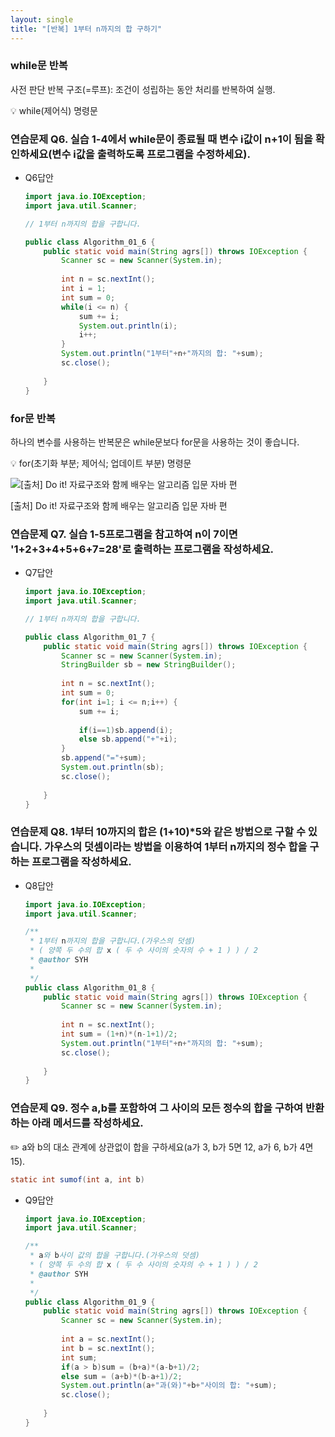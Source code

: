 ```yaml
---
layout: single
title: "[반복] 1부터 n까지의 합 구하기"
---
```


### while문 반복

사전 판단 반복 구조(=루프): 조건이 성립하는 동안 처리를 반복하여 실행. 

<aside>
💡 while(제어식) 명령문

</aside>

### 연습문제 Q6. 실습 1-4에서 while문이 종료될 때 변수 i값이 n+1이 됨을 확인하세요(변수 i값을 출력하도록 프로그램을 수정하세요).

- Q6답안
    
    ```java
    import java.io.IOException;
    import java.util.Scanner;
    
    // 1부터 n까지의 합을 구합니다.
    
    public class Algorithm_01_6 {
    	public static void main(String agrs[]) throws IOException {
    		Scanner sc = new Scanner(System.in);
    		
    		int n = sc.nextInt();
    		int i = 1;
    		int sum = 0;
    		while(i <= n) {
    			sum += i;
    			System.out.println(i);
    			i++;
    		}
    		System.out.println("1부터"+n+"까지의 합: "+sum);
    		sc.close();
    		
    	}
    }
    ```
    

### for문 반복

하나의 변수를 사용하는 반복문은 while문보다 for문을 사용하는 것이 좋습니다. 

<aside>
💡 for(초기화 부분; 제어식; 업데이트 부분) 명령문

</aside>

![[출처] Do it! 자료구조와 함께 배우는 알고리즘 입문 자바 편](01-2-1-%5B%E1%84%87%E1%85%A1%E1%86%AB%E1%84%87%E1%85%A9%E1%86%A8%5D%201%E1%84%87%E1%85%AE%E1%84%90%E1%85%A5%20n%E1%84%81%E1%85%A1%E1%84%8C%E1%85%B5%E1%84%8B%E1%85%B4%20%E1%84%92%E1%85%A1%E1%86%B8%20%E1%84%80%E1%85%AE%E1%84%92%E1%85%A1%E1%84%80%E1%85%B5%20199d54e9a73d46be9a54b5c81ef15d20/Untitled.png)

[출처] Do it! 자료구조와 함께 배우는 알고리즘 입문 자바 편

### 연습문제 Q7. 실습 1-5프로그램을 참고하여 n이 7이면 '1+2+3+4+5+6+7=28'로 출력하는 프로그램을 작성하세요.

- Q7답안
    
    ```java
    import java.io.IOException;
    import java.util.Scanner;
    
    // 1부터 n까지의 합을 구합니다.
    
    public class Algorithm_01_7 {
    	public static void main(String agrs[]) throws IOException {
    		Scanner sc = new Scanner(System.in);
    		StringBuilder sb = new StringBuilder();
    		
    		int n = sc.nextInt();
    		int sum = 0;
    		for(int i=1; i <= n;i++) {
    			sum += i;
    			
    			if(i==1)sb.append(i);
    			else sb.append("+"+i);
    		}
    		sb.append("="+sum);
    		System.out.println(sb);
    		sc.close();
    		
    	}
    }
    ```
    

### 연습문제 Q8. 1부터 10까지의 합은 (1+10)*5와 같은 방법으로 구할 수 있습니다. 가우스의 덧셈이라는 방법을 이용하여 1부터 n까지의 정수 합을 구하는 프로그램을 작성하세요.

- Q8답안
    
    ```java
    import java.io.IOException;
    import java.util.Scanner; 
    
    /**
     * 1부터 n까지의 합을 구합니다.(가우스의 덧셈)
     * ( 양쪽 두 수의 합 x ( 두 수 사이의 숫자의 수 + 1 ) ) / 2
     * @author SYH
     *
     */
    public class Algorithm_01_8 {
    	public static void main(String agrs[]) throws IOException {
    		Scanner sc = new Scanner(System.in);
    		
    		int n = sc.nextInt();
    		int sum = (1+n)*(n-1+1)/2;
    		System.out.println("1부터"+n+"까지의 합: "+sum);
    		sc.close();
    		
    	}
    }
    ```
    

### 연습문제 Q9. 정수 a,b를 포함하여 그 사이의 모든 정수의 합을 구하여 반환하는 아래 메서드를 작성하세요.

✏️ a와 b의 대소 관계에 상관없이 합을 구하세요(a가 3, b가 5면 12, a가 6, b가 4면 15). 

```java
static int sumof(int a, int b)
```

- Q9답안
    
    ```java
    import java.io.IOException;
    import java.util.Scanner; 
    
    /**
     * a와 b사이 값의 합을 구합니다.(가우스의 덧셈)
     * ( 양쪽 두 수의 합 x ( 두 수 사이의 숫자의 수 + 1 ) ) / 2
     * @author SYH
     *
     */
    public class Algorithm_01_9 {
    	public static void main(String agrs[]) throws IOException {
    		Scanner sc = new Scanner(System.in);
    		
    		int a = sc.nextInt();
    		int b = sc.nextInt();
    		int sum;
    		if(a > b)sum = (b+a)*(a-b+1)/2;
    		else sum = (a+b)*(b-a+1)/2;
    		System.out.println(a+"과(와)"+b+"사이의 합: "+sum);
    		sc.close();
    		
    	}
    }
    ```